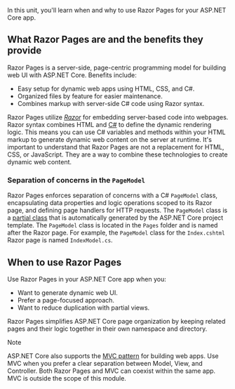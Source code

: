 In this unit, you'll learn when and why to use Razor Pages for your ASP.NET Core app.

## What Razor Pages are and the benefits they provide

Razor Pages is a server-side, page-centric programming model for building web UI with ASP.NET Core. Benefits include:

* Easy setup for dynamic web apps using HTML, CSS, and C#.
* Organized files by feature for easier maintenance.
* Combines markup with server-side C# code using Razor syntax.

Razor Pages utilize *[Razor](/aspnet/core/mvc/views/razor)* for embedding server-based code into webpages. Razor syntax combines HTML and [C#](https://dotnet.microsoft.com/languages/csharp) to define the dynamic rendering logic. This means you can use C# variables and methods within your HTML markup to generate dynamic web content on the server at runtime. It's important to understand that Razor Pages are not a replacement for HTML, CSS, or JavaScript. They are a way to combine these technologies to create dynamic web content.

### Separation of concerns in the `PageModel`

Razor Pages enforces separation of concerns with a C# `PageModel` class, encapsulating data properties and logic operations scoped to its Razor page, and defining page handlers for HTTP requests. The `PageModel` class is a [partial class](/dotnet/csharp/programming-guide/classes-and-structs/partial-classes-and-methods) that is automatically generated by the ASP.NET Core project template. The `PageModel` class is located in the `Pages` folder and is named after the Razor page. For example, the `PageModel` class for the `Index.cshtml` Razor page is named `IndexModel.cs`.

## When to use Razor Pages

Use Razor Pages in your ASP.NET Core app when you:

* Want to generate dynamic web UI.
* Prefer a page-focused approach.
* Want to reduce duplication with partial views.

Razor Pages simplifies ASP.NET Core page organization by keeping related pages and their logic together in their own namespace and directory.

> [!NOTE]
> ASP.NET Core also supports the [MVC pattern](/aspnet/core/mvc/overview) for building web apps. Use MVC when you prefer a clear separation between Model, View, and Controller. Both Razor Pages and MVC can coexist within the same app. MVC is outside the scope of this module.
